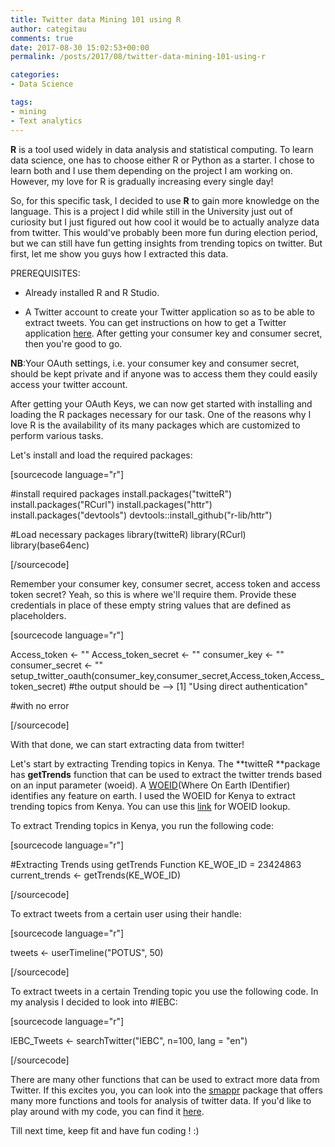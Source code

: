 ```yaml
---
title: Twitter data Mining 101 using R
author: categitau
comments: true
date: 2017-08-30 15:02:53+00:00
permalink: /posts/2017/08/twitter-data-mining-101-using-r

categories:
- Data Science

tags:
- mining
- Text analytics
---
```


**R** is a tool used widely in data analysis and statistical computing.<!-- more --> To learn data science, one has to choose either R or Python as a starter. I chose to learn both and I use them depending on the project I am working on. However, my love for R is gradually increasing every single day!

So, for this specific task, I decided to use **R** to gain more knowledge on the language. This is a project I did while still in the University just out of curiosity but I just figured out how cool it would be to actually analyze data from twitter. This would've probably been more fun during election period, but we can still have fun getting insights from trending topics on twitter. But first, let me show you guys how I extracted this data.

PREREQUISITES:



 	
  * Already installed R and R Studio.

 	
  * A Twitter account to create your Twitter application so as to be able to extract tweets. You can get instructions on how to get a Twitter application [here](http://docs.inboundnow.com/guide/create-twitter-application/). After getting your consumer key and consumer secret, then you're good to go.


**NB**:Your OAuth settings, i.e. your consumer key and consumer secret, should be kept private and if anyone was to access them they could easily access your twitter account.

After getting your OAuth Keys, we can now get started with installing and loading the R packages necessary for our task. One of the reasons why I love R is the availability of its many packages which are customized to perform various tasks.

Let's install and load the required packages:

[sourcecode language="r"]

#install required packages
install.packages("twitteR")
install.packages("RCurl")
install.packages("httr")
install.packages("devtools")
devtools::install_github("r-lib/httr")

#Load necessary packages
library(twitteR)
library(RCurl)
library(base64enc)

[/sourcecode]

Remember your consumer key, consumer secret, access token and access token secret? Yeah, so this is where we'll require them. Provide these credentials in place of these empty string values that are defined as placeholders.

[sourcecode language="r"]

Access_token <- ""
Access_token_secret <- ""
consumer_key <- ""
consumer_secret <- "" setup_twitter_oauth(consumer_key,consumer_secret,Access_token,Access_token_secret) #the output should be --&gt; [1] "Using direct authentication"

#with no error

[/sourcecode]

With that done, we can start extracting data from twitter!

Let's start by extracting Trending topics in Kenya. The **twitteR **package has **getTrends** function that can be used to extract the twitter trends based on an input parameter (woeid). A [WOEID](https://en.wikipedia.org/wiki/WOEID)(Where On Earth IDentifier) identifies any feature on earth. I used the WOEID for Kenya to extract trending topics from Kenya. You can use this [link](http://woeid.rosselliot.co.nz/) for WOEID lookup.

To extract Trending topics in Kenya, you run the following code:

[sourcecode language="r"]

#Extracting Trends using getTrends Function
KE_WOE_ID = 23424863
current_trends <- getTrends(KE_WOE_ID)

[/sourcecode]

To extract tweets from a certain user using their handle:

[sourcecode language="r"]

tweets <- userTimeline("POTUS", 50)

[/sourcecode]

To extract tweets in a certain Trending topic you use the following code. In my analysis I decided to look into #IEBC:

[sourcecode language="r"]

IEBC_Tweets <- searchTwitter("IEBC", n=100, lang = "en")

[/sourcecode]

There are many other functions that can be used to extract more data from Twitter. If this excites you, you can look into the [smappr](https://github.com/SMAPPNYU/smappR) package that offers many more functions and tools for analysis of twitter data. If you'd like to play around with my code, you can find it [here](https://gist.github.com/CateGitau/d1c2b7d4244eb732b5ed6cad8bcf16f6).

Till next time, keep fit and have fun coding ! :)
